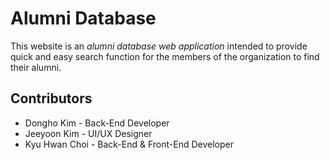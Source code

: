 # Alumni Database 
This website is an *alumni database web application* intended to provide quick and easy search function for the members of the organization to find their alumni.


## Contributors
- Dongho Kim - Back-End Developer
- Jeeyoon Kim - UI/UX Designer
- Kyu Hwan Choi - Back-End & Front-End Developer
